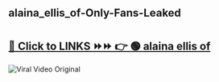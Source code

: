 
 ## alaina_ellis_of-Only-Fans-Leaked

# <h2><a href="https://clipsfans.com/alaina_ellis_of&ref=git">🔗 Click to LINKS ⏩⏩ 👉 🟢 alaina ellis of </a></h2>

<a href="https://clipsfans.com/alaina_ellis_of&ref=git" rel="nofollow" data-target="animated-image.originalLink"><img src="https://i.ibb.co.com/xMMVF88/686577567.gif" alt="Viral Video Original" style="max-width: 100%; display: inline-block;" data-target="animated-image.originalImage"></a>

